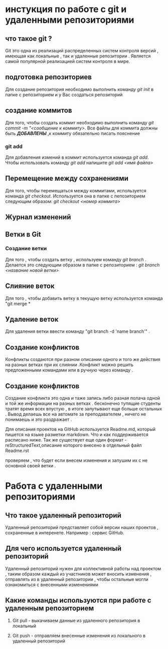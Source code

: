 # инстукция по работе с git и удаленными репозиториями 

## что такое git ?
Git это одна из реализаций распределенных систем контроля версий , имеющая как локальные , так и удаленные репозитории . Является самой популярной реализацией систем контроля в мире. 
## подготовка репозиториев 
Для создание репозитория необходимо выполнить команду *git init* в папке с репозиторием и у Вас создаться репозиторий 
## создание коммитов 
Для того, чтобы создать коммит необходимо выполнить команду  *git commit -m "<сообщение к коммиту>*. Все файлы для коммита должны быть ***ДОБАВЛЕНЫ*** ,к коммиту обязательно писать пояснение 
### git add
Для добавления измений в коммит используется команда *git add*. Чтобы использовать команду *git add* напишите *git add <имя файла>*
## Перемещение между сохранениями
Для того, чтобы перемещаться между коммитами, используется команда *git checkout*. Используется она в папке с пепозиторием следующим образом: *git checkout <номер коммита>*


## Журнал изменений 



## Ветки в Git


### Создание ветки 
Для того , чтобы создать ветку , используем команду *git branch* . Делается это следующим образом в папке с репозиторием : *git branch <название новой ветки>*

## Слияние веток 
Для того , чтобы добавить ветку в текущую ветку используется команда "git merge <name branch>*

## Удаление веток 
Для удаления ветки ввести команду "git branch -d 'name branch'" .

## Создание конфликтов 
Конфликты создаются при разном описании одного и того же действия на разных ветках при их слиянии .Конфликт можно решить предложенными командами или в ручную через команду <both change>.

## Создание конфликтов 
Создание конфликта это одна и таже запись либо разная полача одной и той же информации на разных ветках .
бесконечно тупящие студенты тратят время всех впустую , в итоге запутывают еще больше остальных . Вывод делаешь все на автомате за преподавателем , ничего не понимаешь и это раздражает .

Для описания проектов на GitHub используется Readme.md, который пишется на языке разметки markdown. Что и как поддерживается расписано ниже. Так же существует еще один формат - reStructuredText,описание которого внесено в отдельный файл Readme.rst 

проверяем , что будет если внесем изменения и запушим их с не основной своей ветки .



# Работа с удаленными репозиториями 

## Что такое удаленный репозиторий 

Удаленный репозиторий представляет собой версии наших проектов , сохраненные в интеренете. Например : сервис GitHub.


## Для чего используется удаленный репозиторий 

Удаленный репозиторий нужен для коллективной работы над проектом , таким образом каждый из участников может вносить изменения , отправлять из в удаленный репозитории , чтобы остальные могли ознакомиться с внесенными изменениями 

## Какие команды используются при работе с удаленным репозиторием 

1. Git pull - выкачиваем данные из удаленного репозитория в локальный 

2. Git push - отправляем внесенные изменения из локального в удаленный репозиторий 
